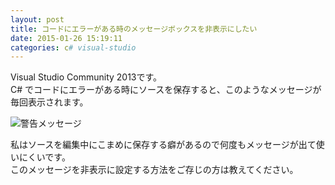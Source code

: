 ```yaml
---
layout: post
title: コードにエラーがある時のメッセージボックスを非表示にしたい
date: 2015-01-26 15:19:11
categories: c# visual-studio
---
```

<!-- {% raw %} -->
<p>Visual Studio Community 2013です。<br>
C# でコードにエラーがある時にソースを保存すると、このようなメッセージが毎回表示されます。</p>

<p><img src="https://i.stack.imgur.com/gcmOv.png" alt="警告メッセージ"></p>

<p>私はソースを編集中にこまめに保存する癖があるので何度もメッセージが出て使いにくいです。<br>
このメッセージを非表示に設定する方法をご存じの方は教えてください。</p>
<!-- {% endraw %} -->
